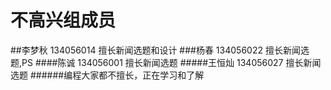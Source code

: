 # 不高兴组成员
##李梦秋 134056014 擅长新闻选题和设计
###杨春 134056022 擅长新闻选题,PS
####陈诚 134056001 擅长新闻选题
#####王恒灿 134056027 擅长新闻选题
######编程大家都不擅长，正在学习和了解
